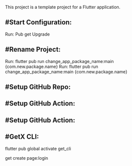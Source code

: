 This project is a template project for a Flutter application.

#Start Configuration:
----------------------------------------------------------------------------------
Run: Pub get Upgrade

#Rename Project:
---------------
Run: flutter pub run change_app_package_name:main {com.new.package.name}
Run: flutter pub run change_app_package_name:main {com.new.package.name}

#Setup GitHub Repo:
-------------------


#Setup GitHub Action:
---------------------


#Setup GitHub Action:
---------------------


#GetX CLI:
---------------------------------------------------------------------------------
flutter pub global activate get_cli

get create page:login


